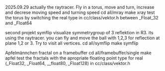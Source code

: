 2025.09.29  actually the raytracer. Fly in a torus, move and turn, increase and decrese moving speed and turning speed
            cd all/mray make xray
            test the torus by switching the real type in cc/class/vektor.h between _Float_32 and _Float64


second projekt symflip  visualize symmetrygroup of 3 reflektion in R3. its using the raytracer. you can fly and move the ball with 1,2,3 for reflection at plane 1,2 or 3. Try to visit all vertices.
            cd all/symflip  make symflip


Apfelmännchen fractal on a framebuffer
            cd all/framebuffer/single  make apfel
            test the fractals with the apropriate floating point type for real (_Float32, _Float64, __float80, _Float128) in cc/class/vektor.h

